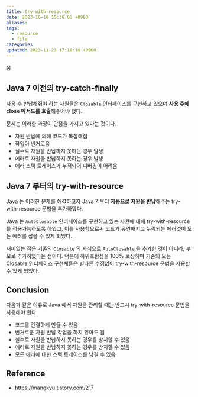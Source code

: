 ```yaml
---
title: try-with-resource
date: 2023-10-16 15:36:00 +0900
aliases: 
tags:
  - resource
  - file
categories: 
updated: 2023-11-23 17:18:18 +0900
---
```

움
## Java 7 이전의 try-catch-finally

사용 후 반납해줘야 하는 자원들은 `Closable` 인터페이스를 구현하고 있으며 **사용 후에 close 메서드를 호출**해주어야 했다.

문제는 이러한 과정이 단점을 가지고 있다는 것이다.

- 자원 반납에 의해 코드가 복잡해짐
- 작업이 번거로움
- 실수로 자원을 반납하지 못하는 경우 발생
- 에러로 자원을 반납하지 못하는 경우 발생
- 에러 스택 트레이스가 누적되어 디버깅이 어려움

## Java 7 부터의 try-with-resource

Java 는 이러한 문제를 해결하고자 Java 7 부터 **자동으로 자원을 반납**해주는 try-with-resource 문법을 추가하였다.

Java 는 `AutoClosable` 인터페이스를 구현하고 있는 자원에 대해 try-with-resource 를 적용가능하도록 하였고, 이를 사용함으로써 코드가 유연해지고 누락되는 에러없이 모든 에러를 잡을 수 있게 되었다.

재미있는 점은 기존의 `Closable` 의 자식으로 `AutoClosable` 을 추가한 것이 아니라, 부모로 추가하였다는 점이다. 덕분에 하위호환성을 100% 보장하며 기존의 모든 Closable 인터페이스 구현체들은 별다른 수정없이 try-with-resource 문법을 사용할 수 있게 되었다.

## Conclusion

다음과 같은 이유로 Java 에서 자원을 관리할 때는 반드시 try-with-resource 문법을 사용해야 한다.

- 코드를 간결하게 만들 수 있음
- 번거로운 자원 반납 작업을 하지 않아도 됨
- 실수로 자원을 반납하지 못하는 경우를 방지할 수 있음
- 에러로 자원을 반납하지 못하는 경우를 방지할 수 있음
- 모든 에러에 대한 스택 트레이스를 남길 수 있음

## Reference

- https://mangkyu.tistory.com/217
